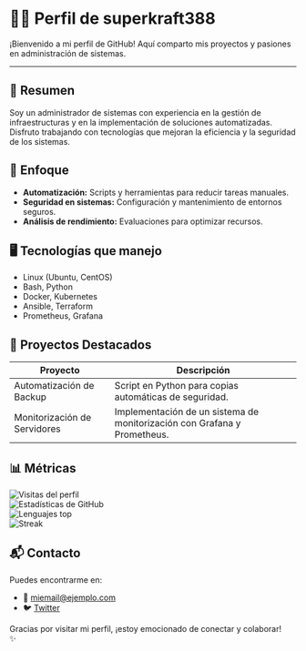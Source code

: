 # 👨‍💻 Perfil de superkraft388

¡Bienvenido a mi perfil de GitHub! Aquí comparto mis proyectos y pasiones en administración de sistemas.

---

## 🌟 Resumen
Soy un administrador de sistemas con experiencia en la gestión de infraestructuras y en la implementación de soluciones automatizadas. Disfruto trabajando con tecnologías que mejoran la eficiencia y la seguridad de los sistemas.

## 🔧 Enfoque
- **Automatización:** Scripts y herramientas para reducir tareas manuales.
- **Seguridad en sistemas:** Configuración y mantenimiento de entornos seguros.
- **Análisis de rendimiento:** Evaluaciones para optimizar recursos.

## 🖥️ Tecnologías que manejo
- Linux (Ubuntu, CentOS)
- Bash, Python
- Docker, Kubernetes
- Ansible, Terraform
- Prometheus, Grafana

## 🚀 Proyectos Destacados
| Proyecto              | Descripción                             |
|----------------------|----------------------------------------|
| Automatización de Backup | Script en Python para copias automáticas de seguridad.
| Monitorización de Servidores | Implementación de un sistema de monitorización con Grafana y Prometheus.

## 📊 Métricas
![Visitas del perfil](https://komarev.com/ghpvc/?username=superkraft388&label=Visitas%20del%20Perfil&color=blue&style=flat)  
![Estadísticas de GitHub](https://github-readme-stats.vercel.app/api?username=superkraft388&show_icons=true&theme=radical)  
![Lenguajes top](https://github-readme-stats.vercel.app/api/top-langs/?username=superkraft388&layout=compact&theme=radical)  
![Streak](https://streak-stats.demolab.com/?user=superkraft388&theme=radical)  

## 📬 Contacto
Puedes encontrarme en:
- 📧 [miemail@ejemplo.com](mailto:miemail@ejemplo.com)
- 🐦 [Twitter](https://twitter.com/superkraft388)

Gracias por visitar mi perfil, ¡estoy emocionado de conectar y colaborar!  
✨